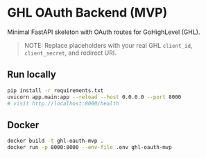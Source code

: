 # GHL OAuth Backend (MVP)
Minimal FastAPI skeleton with OAuth routes for GoHighLevel (GHL).
> NOTE: Replace placeholders with your real GHL `client_id`, `client_secret`, and redirect URI.

## Run locally
```bash
pip install -r requirements.txt
uvicorn app.main:app --reload --host 0.0.0.0 --port 8000
# visit http://localhost:8000/health
```
## Docker
```bash
docker build -t ghl-oauth-mvp .
docker run -p 8000:8000 --env-file .env ghl-oauth-mvp
```
